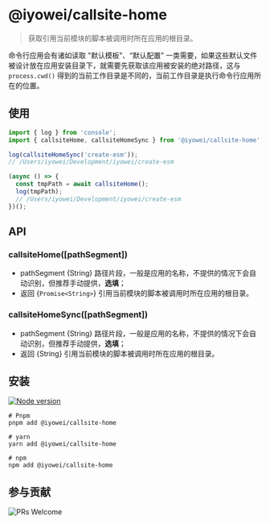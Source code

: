 # @iyowei/callsite-home

> 获取引用当前模块的脚本被调用时所在应用的根目录。

命令行应用会有诸如读取 "默认模板"、“默认配置” 一类需要，如果这些默认文件被设计放在应用安装目录下，就需要先获取该应用被安装的绝对路径，这与 `process.cwd()` 得到的当前工作目录是不同的，当前工作目录是执行命令行应用所在的位置。

## 使用

```js
import { log } from 'console';
import { callsiteHome, callsiteHomeSync } from '@iyowei/callsite-home';

log(callsiteHomeSync('create-esm'));
// /Users/iyowei/Development/iyowei/create-esm

(async () => {
  const tmpPath = await callsiteHome();
  log(tmpPath);
  // /Users/iyowei/Development/iyowei/create-esm
})();
```

## API

### callsiteHome([pathSegment])

- pathSegment {String} 路径片段，一般是应用的名称，不提供的情况下会自动识别，但推荐手动提供，**选填**；
- 返回 {`Promise<String>`} 引用当前模块的脚本被调用时所在应用的根目录。

### callsiteHomeSync([pathSegment])

- pathSegment {String} 路径片段，一般是应用的名称，不提供的情况下会自动识别，但推荐手动提供，**选填**；
- 返回 {String} 引用当前模块的脚本被调用时所在应用的根目录。

## 安装

[![Node version](https://img.shields.io/badge/node.js-%3E%3D12.20.0-brightgreen?style=flat&logo=Node.js)](https://nodejs.org/en/download/)

```shell
# Pnpm
pnpm add @iyowei/callsite-home

# yarn
yarn add @iyowei/callsite-home

# npm
npm add @iyowei/callsite-home
```

## 参与贡献
![PRs Welcome](https://img.shields.io/badge/PRs-welcome-brightgreen.svg?style=flat)
